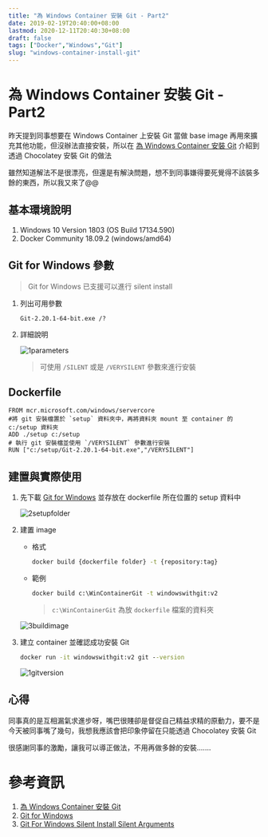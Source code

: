 ```yaml
---
title: "為 Windows Container 安裝 Git - Part2"
date: 2019-02-19T20:40:00+08:00
lastmod: 2020-12-11T20:40:30+08:00
draft: false
tags: ["Docker","Windows","Git"]
slug: "windows-container-install-git"
---
```

# 為 Windows Container 安裝 Git - Part2

昨天提到同事想要在 Windows Container 上安裝 Git 當做 base image 再用來擴充其他功能，但沒辦法直接安裝，所以在 [為 Windows Container 安裝 Git](/windows-container-git) 介紹到透過 Chocolatey 安裝 Git 的做法

雖然知道解法不是很漂亮，但還是有解決問題，想不到同事嫌得要死覺得不該裝多餘的東西，所以我又來了@@

## 基本環境說明

1. Windows 10 Version 1803 (OS Build 17134.590)
2. Docker Community 18.09.2 (windows/amd64)

## Git for Windows 參數

> Git for Windows 已支援可以進行 silent install

1. 列出可用參數

    ```
    Git-2.20.1-64-bit.exe /?
    ```
2. 詳細說明

    ![1parameters](https://user-images.githubusercontent.com/3851540/53022599-7558bf80-3496-11e9-88a4-0363d4e6b66d.png)

    > 可使用 `/SILENT` 或是 `/VERYSILENT` 參數來進行安裝

## Dockerfile

```
FROM mcr.microsoft.com/windows/servercore
#將 git 安裝檔置於 `setup` 資料夾中，再將資料夾 mount 至 container 的 c:/setup 資料夾
ADD ./setup c:/setup
# 執行 git 安裝檔並使用 `/VERYSILENT` 參數進行安裝
RUN ["c:/setup/Git-2.20.1-64-bit.exe","/VERYSILENT"]
```

## 建置與實際使用
1. 先下載 [Git for Windows](https://git-scm.com/download/win) 並存放在 dockerfile 所在位置的 setup 資料中

    ![2setupfolder](https://user-images.githubusercontent.com/3851540/53022597-7558bf80-3496-11e9-867e-430b1b909bc5.png)

2. 建置 image

    - 格式
    
        ```cmd
        docker build {dockerfile folder} -t {repository:tag}
        ```
    
    - 範例
        ```cmd
        docker build c:\WinContainerGit -t windowswithgit:v2
        ```
        
        > `c:\WinContainerGit` 為放 `dockerfile` 檔案的資料夾

    ![3buildimage](https://user-images.githubusercontent.com/3851540/53022598-7558bf80-3496-11e9-9baf-a1f2912cf1a5.png)

3. 建立 container 並確認成功安裝 Git

    ```cmd
    docker run -it windowswithgit:v2 git --version
    ```

    ![1gitversion](https://user-images.githubusercontent.com/3851540/52961640-601c5c00-33d6-11e9-9edc-dfb6abd45704.png)

## 心得
同事真的是互相漏氣求進步呀，嘴巴很賤卻是督促自己精益求精的原動力，要不是今天被同事嘴了幾句，我想我應該會把印象停留在只能透過 Chocolatey 安裝 Git 

很感謝同事的激勵，讓我可以導正做法，不用再做多餘的安裝.......

# 參考資訊
1. [為 Windows Container 安裝 Git](/windows-container-git)
2. [Git for Windows](https://git-scm.com/download/win)
3. [Git For Windows Silent Install Silent Arguments](https://superuser.com/a/1112382)
